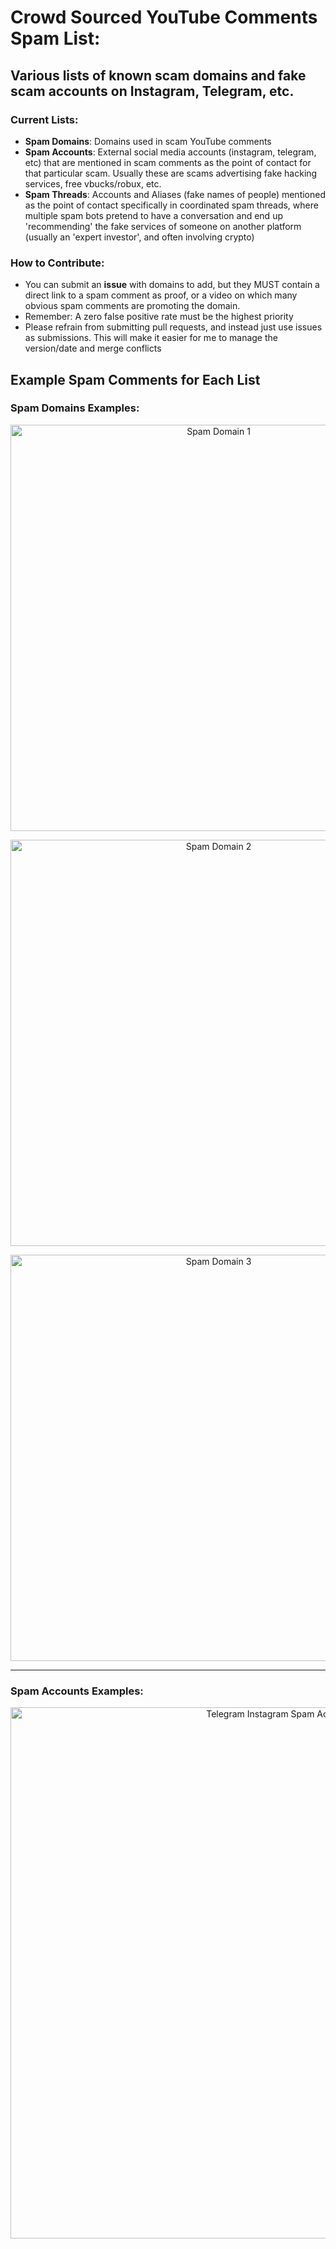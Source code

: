 # Crowd Sourced YouTube Comments Spam List:
## Various lists of known scam domains and fake scam accounts on Instagram, Telegram, etc.

### Current Lists:
- **Spam Domains**: Domains used in scam YouTube comments
- **Spam Accounts**: External social media accounts (instagram, telegram, etc) that are mentioned in scam comments as the point of contact for that particular scam. Usually these are scams advertising fake hacking services, free vbucks/robux, etc.
- **Spam Threads**: Accounts and Aliases (fake names of people) mentioned as the point of contact specifically in coordinated spam threads, where multiple spam bots pretend to have a conversation and end up 'recommending' the fake services of someone on another platform (usually an 'expert investor', and often involving crypto)

### How to Contribute:
- You can submit an **issue** with domains to add, but they MUST contain a direct link to a spam comment as proof, or a video on which many obvious spam comments are promoting the domain.
- Remember: A zero false positive rate must be the highest priority
- Please refrain from submitting pull requests, and instead just use issues as submissions. This will make it easier for me to manage the version/date and merge conflicts

## Example Spam Comments for Each List
### Spam Domains Examples:
<p align="center"><img width="650" alt="Spam Domain 1" src="https://user-images.githubusercontent.com/12518330/147955422-326eb652-a15f-4bca-af84-6b2589bb3522.png"></p>
<p align="center"><img width="650" alt="Spam Domain 2" src="https://user-images.githubusercontent.com/12518330/147955425-a205cc68-9176-4d83-96a8-3057b1757c73.png"></p>
<p align="center"><img width="650" alt="Spam Domain 3" src="https://user-images.githubusercontent.com/12518330/147955429-a55e1c39-7732-470d-b584-6e23e3f0915a.png"></p>

***
### Spam Accounts Examples:
<p align="center"><img width="850" alt="Telegram Instagram Spam Accounts" src="https://user-images.githubusercontent.com/12518330/147953877-65811d15-feb6-48f4-9a72-912db59d03fc.png"></p>
